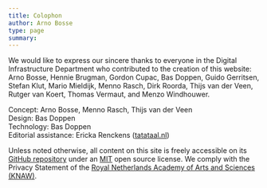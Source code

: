 ```yaml
---
title: Colophon
author: Arno Bosse
type: page
summary:
---
```


We would like to express our sincere thanks to everyone in the Digital Infrastructure Department who contributed to the creation of this website: Arno Bosse, Hennie Brugman, Gordon Cupac, Bas Doppen, Guido Gerritsen, Stefan Klut, Mario Mieldijk, Menno Rasch, Dirk Roorda, Thijs van der Veen, Rutger van Koert, Thomas Vermaut, and Menzo Windhouwer.

Concept: Arno Bosse, Menno Rasch, Thijs van der Veen</br>
Design: Bas Doppen</br>
Technology: Bas Doppen</br>
Editorial assistance: Ericka Renckens ([tatataal.nl](https://www.tatataal.nl))</br>

Unless noted otherwise, all content on this site is freely accessible on its [GitHub repository](https://github.com/knaw-huc/di-website/) under an [MIT](https://github.com/knaw-huc/di-website/blob/main/LICENSE) open source license. We comply with the Privacy Statement of the [Royal Netherlands Academy of Arts and Sciences (KNAW)](https://www.knaw.nl/privacy).
